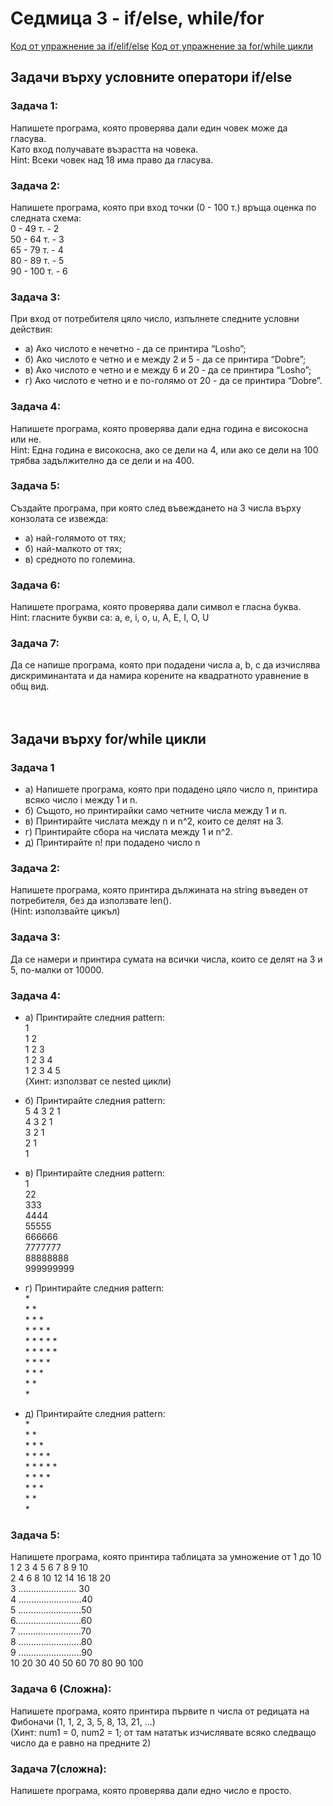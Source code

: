 # Седмица 3 - if/else, while/for
[Код от упражнение за if/elif/else](https://github.com/Kaisiq/UP-Students/blob/main/week3/bool_if_else_code.py)
[Код от упражнение за for/while цикли](https://github.com/Kaisiq/UP-Students/blob/main/week3/for_while_loops_code.py)


## Задачи върху условните оператори if/else

### Задача 1:
Напишете програма, която проверява дали един човек може да гласува. <br>Като вход получавате възрастта на човека. <br>
Hint: Всеки човек над 18 има право да гласува.


### Задача 2:
Напишете програма, която при вход точки (0 - 100 т.) връща оценка по следната схема:<br>
0 - 49 т. - 2<br>
50 - 64 т. - 3<br>
65 - 79 т. - 4<br>
80 - 89 т. - 5<br>
90 - 100 т. - 6<br>


### Задача 3:
При вход от потребителя цяло число, изпълнете следните условни действия:
- а) Ако числото е нечетно - да се принтира “Losho”;
- б) Ако числото е четно и е между 2 и 5 - да се принтира “Dobre”;
- в) Ако числото е четно и е между 6 и 20 - да се принтира “Losho”;
- г) Ако числото е четно и е по-голямо от 20 - да се принтира “Dobre”.


### Задача 4:
Напишете програма, която проверява дали една година е високосна или не.<br>
Hint: Една година е високосна, ако се дели на 4, или ако се дели на 100 трябва задължително да се дели и на 400.




### Задача 5: 
Създайте програма, при която след въвеждането на 3 числа върху конзолата се извежда:
- а) най-голямото от тях;
- б) най-малкото от тях;
- в) средното по големина.


### Задача 6: 
Напишете програма, която проверява дали символ е гласна буква.<br>
Hint: гласните букви са: a, e, i, o, u, A, E, I, O, U


### Задача 7: 
Да се напише програма, която при подадени числа a, b, c да изчислява дискриминантата и да намира корените на квадратното уравнение в общ вид.<br><br><br>




## Задачи върху for/while цикли

### Задача 1
- a)
    Напишете програма, която при подадено цяло число n, принтира всяко число i между 1 и n.
- б) 
Същото, но принтирайки само четните числа между 1 и n.
- в) 
Принтирайте числата между n и n^2, които се делят на 3.
- г) 
Принтирайте сбора на числата между 1 и n^2.
- д) 
Принтирайте n! при подадено число n

### Задача 2: 
Напишете програма, която принтира дължината на string въведен от потребителя, без да използвате len().<br>(Hint: използвайте цикъл)


### Задача 3: 
Да се намери и принтира сумата на всички числа, които се делят на 3 и 5, по-малки от 10000.


### Задача 4:
- a)
    Принтирайте следния pattern:<br>
    1 <br>
    1 2 <br>
    1 2 3 <br>
    1 2 3 4 <br>
    1 2 3 4 5 <br>
    (Хинт: използват се nested цикли) <br>


- б)
    Принтирайте следния pattern: <br>
    5 4 3 2 1 <br>
    4 3 2 1 <br>
    3 2 1 <br>
    2 1 <br>
    1 <br>
- в) 
    Принтирайте следния pattern:<br>
1<br>
22<br>
333<br>
4444<br>
55555<br>
666666<br>
7777777<br>
88888888<br>
999999999<br>




- г)
    Принтирайте следния pattern:<br>
\* <br>
\* \* <br>
\* \* \* <br>
\* \* \* \* <br>
\* \* \* \* \* <br>
\* \* \* \* \* <br>
\* \* \* \* <br>
\* \* \* <br>
\* \* <br>
\*<br>
- д) 
    Принтирайте следния pattern:<br>
\* <br>
\* \* <br>
\* \* \* <br>
\* \* \* \* <br>
\* \* \* \* \* <br>
\* \* \* \* <br>
\* \* \* <br>
\* \* <br>
\*<br>
### Задача 5: 
Напишете програма, която принтира таблицата за умножение от 1 до 10<br>
 1  2  3  4  5  6   7  8  9 10<br>
 2  4  6  8 10 12  14 16 18 20<br>
 3 ....................... 30<br>
 4 .........................40<br>
 5 .........................50<br>
 6..........................60<br>
 7 .........................70<br>
 8 .........................80<br>
 9 .........................90<br>
10 20 30 40 50 60 70 80 90 100<br>

### Задача 6 (Сложна): 
Напишете програма, която принтира първите n числа от редицата на Фибоначи (1, 1, 2, 3, 5, 8, 13, 21, …)<br>
(Хинт: num1 = 0, num2 = 1;   от там нататък изчислявате всяко следващо число да е равно на предните 2)



### Задача 7(сложна): 
Напишете програма, която проверява дали едно число е просто.



